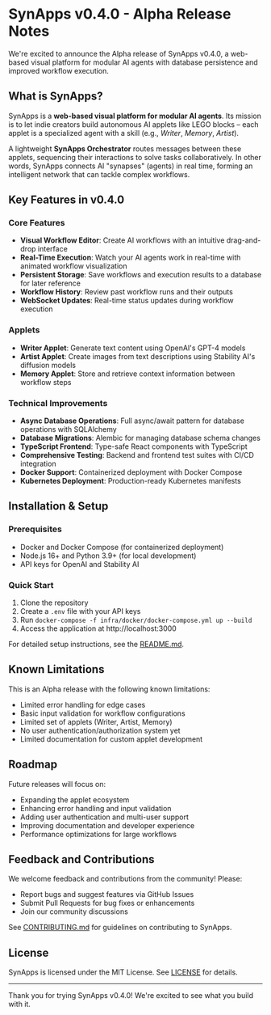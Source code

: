 # SynApps v0.4.0 - Alpha Release Notes

We're excited to announce the Alpha release of SynApps v0.4.0, a web-based visual platform for modular AI agents with database persistence and improved workflow execution.

## What is SynApps?

SynApps is a **web-based visual platform for modular AI agents**. Its mission is to let indie creators build autonomous AI applets like LEGO blocks – each applet is a specialized agent with a skill (e.g., *Writer*, *Memory*, *Artist*). 

A lightweight **SynApps Orchestrator** routes messages between these applets, sequencing their interactions to solve tasks collaboratively. In other words, SynApps connects AI "synapses" (agents) in real time, forming an intelligent network that can tackle complex workflows.

## Key Features in v0.4.0

### Core Features
- **Visual Workflow Editor**: Create AI workflows with an intuitive drag-and-drop interface
- **Real-Time Execution**: Watch your AI agents work in real-time with animated workflow visualization
- **Persistent Storage**: Save workflows and execution results to a database for later reference
- **Workflow History**: Review past workflow runs and their outputs
- **WebSocket Updates**: Real-time status updates during workflow execution

### Applets
- **Writer Applet**: Generate text content using OpenAI's GPT-4 models
- **Artist Applet**: Create images from text descriptions using Stability AI's diffusion models
- **Memory Applet**: Store and retrieve context information between workflow steps

### Technical Improvements
- **Async Database Operations**: Full async/await pattern for database operations with SQLAlchemy
- **Database Migrations**: Alembic for managing database schema changes
- **TypeScript Frontend**: Type-safe React components with TypeScript
- **Comprehensive Testing**: Backend and frontend test suites with CI/CD integration
- **Docker Support**: Containerized deployment with Docker Compose
- **Kubernetes Deployment**: Production-ready Kubernetes manifests

## Installation & Setup

### Prerequisites
- Docker and Docker Compose (for containerized deployment)
- Node.js 16+ and Python 3.9+ (for local development)
- API keys for OpenAI and Stability AI

### Quick Start
1. Clone the repository
2. Create a `.env` file with your API keys
3. Run `docker-compose -f infra/docker/docker-compose.yml up --build`
4. Access the application at http://localhost:3000

For detailed setup instructions, see the [README.md](README.md).

## Known Limitations

This is an Alpha release with the following known limitations:

- Limited error handling for edge cases
- Basic input validation for workflow configurations
- Limited set of applets (Writer, Artist, Memory)
- No user authentication/authorization system yet
- Limited documentation for custom applet development

## Roadmap

Future releases will focus on:

- Expanding the applet ecosystem
- Enhancing error handling and input validation
- Adding user authentication and multi-user support
- Improving documentation and developer experience
- Performance optimizations for large workflows

## Feedback and Contributions

We welcome feedback and contributions from the community! Please:

- Report bugs and suggest features via GitHub Issues
- Submit Pull Requests for bug fixes or enhancements
- Join our community discussions

See [CONTRIBUTING.md](CONTRIBUTING.md) for guidelines on contributing to SynApps.

## License

SynApps is licensed under the MIT License. See [LICENSE](LICENSE) for details.

---

Thank you for trying SynApps v0.4.0! We're excited to see what you build with it.
